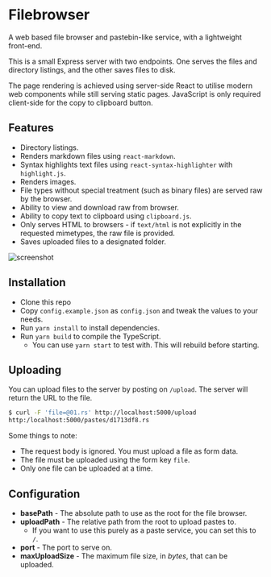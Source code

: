 # Filebrowser

A web based file browser and pastebin-like service, with a lightweight front-end.

This is a small Express server with two endpoints. One serves the files and directory listings,
and the other saves files to disk. 

The page rendering is achieved using server-side React to utilise modern web components while 
still serving static pages. JavaScript is only required client-side for the copy to clipboard button.

## Features

- Directory listings.
- Renders markdown files using `react-markdown`.
- Syntax highlights text files using `react-syntax-highlighter` with `highlight.js`.
- Renders images.
- File types without special treatment (such as binary files) are served raw by the browser.
- Ability to view and download raw from browser.
- Ability to copy text to clipboard using `clipboard.js`.
- Only serves HTML to browsers - if `text/html` is not explicitly in the requested mimetypes, the raw file is provided.
- Saves uploaded files to a designated folder.

![screenshot](https://f.jstanger.dev/github/filebrowser/screenshot.png)

## Installation

- Clone this repo
- Copy `config.example.json` as `config.json` and tweak the values to your needs.
- Run `yarn install` to install dependencies.
- Run `yarn build` to compile the TypeScript.
    - You can use `yarn start` to test with. This will rebuild before starting.

## Uploading

You can upload files to the server by posting on `/upload`. The server will return the URL to the file.

```bash
$ curl -F 'file=@01.rs' http://localhost:5000/upload
http:/localhost:5000/pastes/d1713df8.rs
```

Some things to note:

- The request body is ignored. You must upload a file as form data.
- The file must be uploaded using the form key `file`.
- Only one file can be uploaded at a time.

## Configuration

- **basePath** - The absolute path to use as the root for the file browser.
- **uploadPath** - The relative path from the root to upload pastes to.
    - If you want to use this purely as a paste service, you can set this to `/`.
- **port** - The port to serve on.
- **maxUploadSize** - The maximum file size, in *bytes*, that can be uploaded.